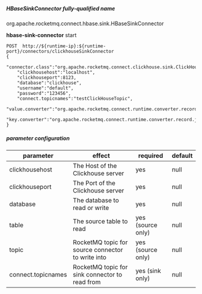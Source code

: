 
##### HBaseSinkConnector fully-qualified name
org.apache.rocketmq.connect.hbase.sink.HBaseSinkConnector

**hbase-sink-connector** start

```
POST  http://${runtime-ip}:${runtime-port}/connectors/clickhouseSinkConnector
{
    "connector.class":"org.apache.rocketmq.connect.clickhouse.sink.ClickHouseSinkConnector",
    "clickhousehost":"localhost",
    "clickhouseport":8123,
    "database":"clickhouse",
    "username":"default",
    "password":"123456",
    "connect.topicnames":"testClickHouseTopic",
    "value.converter":"org.apache.rocketmq.connect.runtime.converter.record.json.JsonConverter",
    "key.converter":"org.apache.rocketmq.connect.runtime.converter.record.json.JsonConverter"
}
```

##### parameter configuration

| parameter          | effect                                            | required          | default |
|--------------------|---------------------------------------------------|-------------------|---------|
| clickhousehost     | The Host of the Clickhouse server                 | yes               | null    |
| clickhouseport     | The Port of the Clickhouse server                 | yes               | null    |
| database           | The database to read or write                     | yes               | null    |
| table              | The source table to read                          | yes (source only) | null    |
| topic              | RocketMQ topic for source connector to write into | yes (source only) | null    |
| connect.topicnames | RocketMQ topic for sink connector to read from    | yes (sink only)   | null    |
